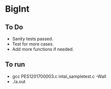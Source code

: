 # BigInt

## To Do
* Sanity tests passed.
* Test for more cases.
* Add more functions if needed.

## To run
* gcc PES1201700003.c intal_sampletest.c -Wall
* ./a.out
